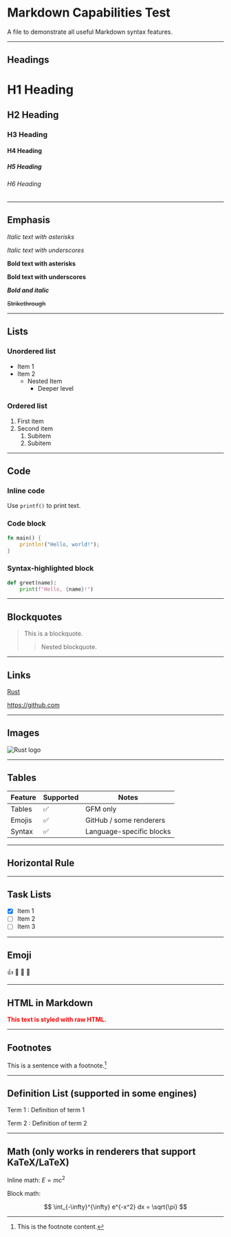 # Markdown Capabilities Test

A file to demonstrate all useful Markdown syntax features.

---

## Headings

# H1 Heading
## H2 Heading
### H3 Heading
#### H4 Heading
##### H5 Heading
###### H6 Heading

---

## Emphasis

*Italic text with asterisks*

_Italic text with underscores_

**Bold text with asterisks**

__Bold text with underscores__

***Bold and italic***

~~Strikethrough~~

---

## Lists

### Unordered list

- Item 1
- Item 2
  - Nested Item
    - Deeper level

### Ordered list

1. First item
2. Second item
   1. Subitem
   2. Subitem

---

## Code

### Inline code

Use `printf()` to print text.

### Code block

````rust
fn main() {
    println!("Hello, world!");
}
````

### Syntax-highlighted block

```python
def greet(name):
    print(f"Hello, {name}!")
```

---

## Blockquotes

> This is a blockquote.
>
> > Nested blockquote.

---

## Links

[Rust](https://rust-lang.org)

<https://github.com>

---

## Images

![Rust logo](https://www.rust-lang.org/static/images/rust-logo-blk.svg)

---

## Tables

| Feature    | Supported | Notes                    |
|------------|-----------|--------------------------|
| Tables     | ✅        | GFM only                 |
| Emojis     | ✅        | GitHub / some renderers  |
| Syntax     | ✅        | Language-specific blocks |

---

## Horizontal Rule

---

## Task Lists

- [x] Item 1
- [ ] Item 2
- [ ] Item 3

---

## Emoji

👍 🎉 🚀 🤖

---

## HTML in Markdown

<div style="color: red; font-weight: bold;">
This text is styled with raw HTML.
</div>

---

## Footnotes

This is a sentence with a footnote.[^1]

[^1]: This is the footnote content.

---

## Definition List (supported in some engines)

Term 1
: Definition of term 1

Term 2
: Definition of term 2

---

## Math (only works in renderers that support KaTeX/LaTeX)

Inline math: $E = mc^2$

Block math:

$$
\int_{-\infty}^{\infty} e^{-x^2} dx = \sqrt{\pi}
$$
